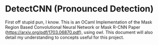 # DetectCNN (Pronounced Detection)

First off stupid pun, I know. This is an OCaml Implementation of the Mask Region Based Convolutional Neural Network or Mask R-CNN Paper (https://arxiv.org/pdf/1703.06870.pdf), using owl. This document will also detail my understanding to concepts useful for this project.
